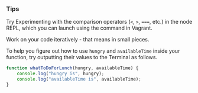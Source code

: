 ### Tips

Try Experimenting with the comparison operators (`<`, `>`, `===`, etc.) in the node REPL, which you can launch using the command in Vagrant.

Work on your code iteratively - that means in small pieces.

To help you figure out how to use `hungry` and `availableTime` inside your function, try outputting their values to the Terminal as follows.

```javascript
function whatToDoForLunch(hungry, availableTime) {
    console.log("hungry is", hungry);
    console.log("availableTime is", availableTime);
}
```
